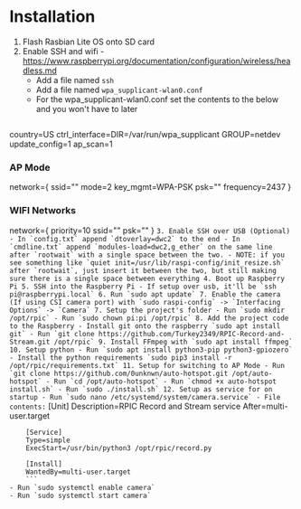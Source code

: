 # Installation
1. Flash Rasbian Lite OS onto SD card
2. Enable SSH and wifi - https://www.raspberrypi.org/documentation/configuration/wireless/headless.md
    - Add a file named `ssh`
    - Add a file named `wpa_supplicant-wlan0.conf`
    - For the wpa_supplicant-wlan0.conf set the contents to the below and you won't have to later
        ```
country=US
ctrl_interface=DIR=/var/run/wpa_supplicant GROUP=netdev
update_config=1
ap_scan=1

### AP Mode ###
network={
    ssid="<Name Your AP Connection>"
    mode=2
    key_mgmt=WPA-PSK
    psk="<Your AP Connection Password>"
    frequency=2437
}

### WIFI Networks ###
network={
    priority=10
    ssid="<Your Home WiFi Name>"
    psk="<Your Home WiFi Password>"
}
        ```
3. Enable SSH over USB (Optional)
    - In `config.txt` append `dtoverlay=dwc2` to the end
    - In `cmdline.txt` append `modules-load=dwc2,g_ether` on the same line after `rootwait` with a single space between the two.
        - NOTE: if you see something like `quiet init=/usr/lib/raspi-config/init_resize.sh` after `rootwait`, just insert it between the two, but still making sure there is a single space between everything
4. Boot up Raspberry Pi
5. SSH into the Raspberry Pi
    - If setup over usb, it'll be `ssh pi@raspberrypi.local`
6. Run `sudo apt update`
7. Enable the camera (If using CSI camera port) with `sudo raspi-config` -> `Interfacing Options` -> `Camera`
7. Setup the project's folder
    - Run `sudo mkdir /opt/rpic`
    - Run `sudo chown pi:pi /opt/rpic`
8. Add the project code to the Raspberry
    - Install git onto the raspberry `sudo apt install git`
    - Run `git clone https://github.com/Turkey2349/RPIC-Record-and-Stream.git /opt/rpic`
9. Install FFmpeg with `sudo apt install ffmpeg`
10. Setup python
    - Run `sudo apt install python3-pip python3-gpiozero`
    - Install the python requirements `sudo pip3 install -r /opt/rpic/requirements.txt`
11. Setup for switching to AP Mode
    - Run `git clone https://github.com/0unknwn/auto-hotspot.git /opt/auto-hotspot`
    - Run `cd /opt/auto-hotspot`
    - Run `chmod +x auto-hotspot install.sh`
    - Run `sudo ./install.sh`
12. Setup as service for on startup
    - Run `sudo nano /etc/systemd/system/camera.service`
    - File contents:
        ```
        [Unit]
        Description=RPIC Record and Stream service
        After=multi-user.target

        [Service]
        Type=simple
        ExecStart=/usr/bin/python3 /opt/rpic/record.py

        [Install]
        WantedBy=multi-user.target
        ```
    - Run `sudo systemctl enable camera`
    - Run `sudo systemctl start camera`
